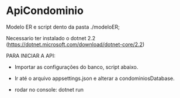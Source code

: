 # ApiCondominio

Modelo ER e script dento da pasta ./modeloER;

Necessario ter instalado o dotnet 2.2 (https://dotnet.microsoft.com/download/dotnet-core/2.2)

PARA INICIAR A API:

- Importar as configurações do banco, script abaixo.

- Ir até o arquivo appsettings.json e alterar a condominiosDatabase.

- rodar no console: dotnet run




